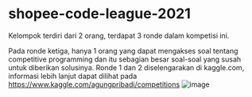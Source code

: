 # shopee-code-league-2021
Kelompok terdiri dari 2 orang, terdapat 3 ronde dalam kompetisi ini.

Pada ronde ketiga, hanya 1 orang yang dapat mengakses soal tentang competitive programming dan itu sebagian besar soal-soal yang susah 
untuk diberikan solusinya. Ronde 1 dan 2 diselengarakan di kaggle.com, informasi lebih lanjut dapat dilihat pada https://www.kaggle.com/agungpribadi/competitions
![image](https://user-images.githubusercontent.com/82645879/116215597-0a8c2880-a772-11eb-931b-f531839df504.png)
